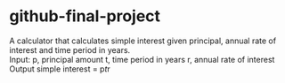 # github-final-project
A calculator that calculates simple interest given principal, annual rate of interest and time period in years.
<br>
Input:
   p, principal amount
   t, time period in years
   r, annual rate of interest
Output
   simple interest = p*t*r
